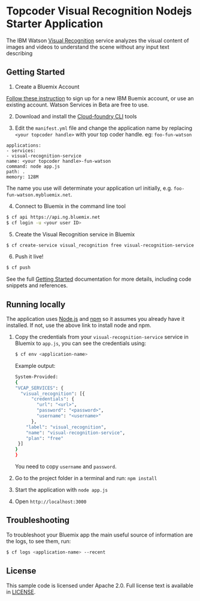 # Topcoder Visual Recognition Nodejs Starter Application

  The IBM Watson [Visual Recognition](http://www.ibm.com/smarterplanet/us/en/ibmwatson/developercloud/visual-recognition.html) service analyzes the visual content of images and videos to understand the scene without any input text describing

## Getting Started

1. Create a Bluemix Account

  [Follow these instruction](http://topcoder.mybluemix.net/signup) to sign up for a new IBM Buemix account, or use an existing account. Watson Services in Beta are free to use.

2. Download and install the [Cloud-foundry CLI](https://github.com/cloudfoundry/cli#downloads) tools

3. Edit the `manifest.yml` file and change the application name by replacing `<your topcoder handle>` with your top coder handle. eg: `foo-fun-watson`
  ```none
applications:
- services:
  - visual-recognition-service
  name: <your topcoder handle>-fun-watson
  command: node app.js
  path: .
  memory: 128M
  ```
  The name you use will determinate your application url initially, e.g. `foo-fun-watson.mybluemix.net`.

4. Connect to Bluemix in the command line tool
  ```sh
  $ cf api https://api.ng.bluemix.net
  $ cf login -u <your user ID>
  ```

5. Create the Visual Recognition service in Bluemix
  ```sh
  $ cf create-service visual_recognition free visual-recognition-service
  ```

6. Push it live!
  ```sh
  $ cf push
  ```

See the full [Getting Started](http://www.ibm.com/smarterplanet/us/en/ibmwatson/developercloud/doc/getting_started/) documentation for more details, including code snippets and references.

## Running locally
  The application uses [Node.js](http://nodejs.org) and [npm](https://www.npmjs.com) so it assumes you already have it installed. If not, use the above link to install node and npm.

1. Copy the credentials from your `visual-recognition-service` service in Bluemix to `app.js`, you can see the credentials using:

    ```sh
    $ cf env <application-name>
    ```
    Example output:
    ```sh
    System-Provided:
    {
    "VCAP_SERVICES": {
      "visual_recognition": [{
          "credentials": {
            "url": "<url>",
            "password": "<password>",
            "username": "<username>"
          },
        "label": "visual_recognition",
        "name": "visual-recognition-service",
        "plan": "free"
     }]
    }
    }
    ```

    You need to copy `username` and `password`.

2. Go to the project folder in a terminal and run:
    `npm install`
3. Start the application with `node app.js`
4. Open `http://localhost:3000`

## Troubleshooting

To troubleshoot your Bluemix app the main useful source of information are the logs, to see them, run:

  ```sh
  $ cf logs <application-name> --recent
  ```

## License

  This sample code is licensed under Apache 2.0. Full license text is available in [LICENSE](LICENSE).
